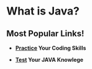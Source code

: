 # What is Java?


## Most Popular Links!

- **[Practice]() Your Coding Skills**
  
- **[Test]() Your JAVA Knowlege** 
